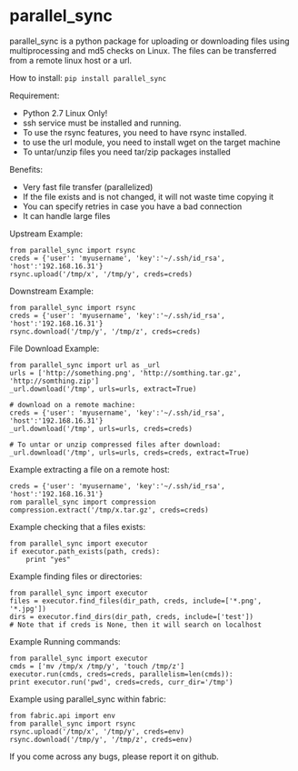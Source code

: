 parallel_sync
==========

parallel_sync is a python package for uploading or downloading files using multiprocessing and md5 checks on Linux.
The files can be transferred from a remote linux host or a url.

How to install:
`pip install parallel_sync`

Requirement:
- Python 2.7 Linux Only!
- ssh service must be installed and running.
- To use the rsync features, you need to have rsync installed.
- to use the url module, you need to install wget on the target machine
- To untar/unzip files you need tar/zip packages installed

Benefits:
- Very fast file transfer (parallelized)
- If the file exists and is not changed, it will not waste time copying it
- You can specify retries in case you have a bad connection
- It can handle large files

Upstream Example:
```
from parallel_sync import rsync
creds = {'user': 'myusername', 'key':'~/.ssh/id_rsa', 'host':'192.168.16.31'}
rsync.upload('/tmp/x', '/tmp/y', creds=creds)
```

Downstream Example:
```
from parallel_sync import rsync
creds = {'user': 'myusername', 'key':'~/.ssh/id_rsa', 'host':'192.168.16.31'}
rsync.download('/tmp/y', '/tmp/z', creds=creds)
```

File Download Example:
```
from parallel_sync import url as _url
urls = ['http://something.png', 'http://somthing.tar.gz', 'http://somthing.zip']
_url.download('/tmp', urls=urls, extract=True)

# download on a remote machine:
creds = {'user': 'myusername', 'key':'~/.ssh/id_rsa', 'host':'192.168.16.31'}
_url.download('/tmp', urls=urls, creds=creds)

# To untar or unzip compressed files after download:
_url.download('/tmp', urls=urls, creds=creds, extract=True)
```

Example extracting a file on a remote host:
```
creds = {'user': 'myusername', 'key':'~/.ssh/id_rsa', 'host':'192.168.16.31'}
rom parallel_sync import compression
compression.extract('/tmp/x.tar.gz', creds=creds)
```

Example checking that a files exists:
```
from parallel_sync import executor
if executor.path_exists(path, creds):
    print "yes"
```

Example finding files or directories:
```
from parallel_sync import executor
files = executor.find_files(dir_path, creds, include=['*.png', '*.jpg'])
dirs = executor.find_dirs(dir_path, creds, include=['test'])
# Note that if creds is None, then it will search on localhost
```

Example Running commands:
```
from parallel_sync import executor
cmds = ['mv /tmp/x /tmp/y', 'touch /tmp/z']
executor.run(cmds, creds=creds, parallelism=len(cmds)):
print executor.run('pwd', creds=creds, curr_dir='/tmp')
```

Example using parallel_sync within fabric:
```
from fabric.api import env
from parallel_sync import rsync
rsync.upload('/tmp/x', '/tmp/y', creds=env)
rsync.download('/tmp/y', '/tmp/z', creds=env)
```


If you come across any bugs, please report it on github.


